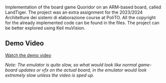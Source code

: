 Implementation of the board game Quoridor on an ARM-based board, called LandTiger. The project was an extra assignment for the 2023/2024 Architetture dei sistemi di elaborazione course at PoliTO. All the copyright for the already implemented code can be found in the files. The project can be better explored using Keil muVision.  

## Demo Video
[Watch the demo video](./showcase.mp4)

*Note: The emulator is quite slow, so what would look like normal game-board updates or vfx on the actual board, in the emulator would look extremely slow unless the video is sped up.*